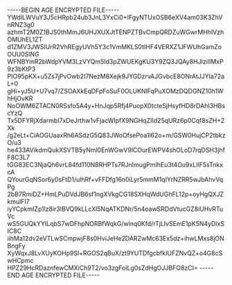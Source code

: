 -----BEGIN AGE ENCRYPTED FILE-----
YWdlLWVuY3J5cHRpb24ub3JnL3YxCi0+IFgyNTUxOSB6eXV4am03K3ZhVnRNZ3g0
azhmT2M0Z1BJS0thMmJ6UHJXUXJtTENPZTBvCmpQRDZuWGwrMHhIVzhOMUhEL1ZT
d1ZMV3JWSlUrR2VhREgyUVh5Y3c1VmMKLS0tIHF4VERXZ1JFWUhGamZoOUU0SlNG
WFNBYmR2bWdpYVM3LzVYQm5Id3pZWUEKgKU3Y9ZQ3JQAy8HJIzilIMxP9z3bKtP3
PIO95pKX+u5Zs7jPvOwb2I7NezM8Xejk9JYGDzrvAJGvbcE8ONrAtJJYIa72aL+0
gHi+yJ5U+U7vq7/ZSOAXkEqDFpFoSuF0OLUKNlFqPuXOMzDQDGNZ10h1WhHjOvKR
NoOWM6ZTACN0RSsfo5A4y+HnJqp5Rfj4PuopX0tcteSjHsyfHD8rDAhI3HBscYzQ
Tx5DFYRjXdarmbI7xDeJrthw1vFjacWIpfX9NGHqZIId25qURz6p0Cqf8sZH+2Xk
/g2eLt+CiAOGUaaxRh6ASdzG5Q83JWoOfsePoa1l62o+m/GSW0HujCP2tbkzO/u3
he433AVikdmQukXSVTB5yNml0EnWGwV9lCOurEWPV4shOLoD7rqDSH3jhfF8C3L7
tGG83EC3NjaQh6vrL84fd110N8RHPTs7RJnImugPmIhEu3t4Ou9xLIlF5sTnkxcA
QYourGqNSor6y0sFtD1/ulhRf+vFFDfg16n0iLyr5mmM1qIYrNZRR5wJbAhvVqPg
2bB7RmiDZ+HmLPuDVdJB6sf1ngXVkgCG18SXHqWdUGhFL12p+oyHgQXJZkmulFl7
iyYCpkmIZp1lz8ir3IBVQ9kLLcXl5NqATKDNr/5n4oawSRDdVtucGZ8iUHvRTuVc
wS5GUQkYYILqbS7wDFhpNORBfWqkG/wlnq0Kfd/rTjLIvSEmE1pK5N4yDlxSIC8C
iihMa12dv2eVTLwSCmpwjF8s0HviJeHe2DARZwMc63Ex5dz+ihwLMxs8jONBngFy
XyWqxJ8LvXUyKOHp9Sl+RGOS2qBuX/zt9YUTDfgcbfkIUFZNvQZ+o4G8cSwHCpmc
HPZ29HcRDaznfewCMXiCh9T2/vo3zgFolLg0sZdHgOJJBFO8zCI=
-----END AGE ENCRYPTED FILE-----
